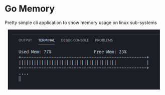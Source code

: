 # Go Memory
Pretty simple cli application to show memory usage on linux sub-systems
<p align="center"><img src="https://raw.githubusercontent.com/mrcyna/go-memory/master/screenshot.png"></p>